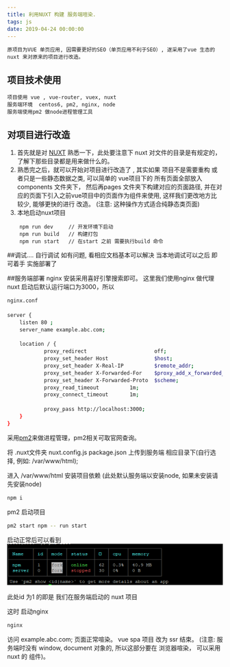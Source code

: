 ```yaml
---
title: 利用NUXT 构建 服务端喧染.
tags: js
date: 2019-04-24 00:00:00
---
```


	原项目为VUE 单页应用, 因需要更好的SEO（单页应用不利于SEO）, 遂采用了vue 生态的 nuxt 来对原来的项目进行改造。
## 项目技术使用 
	项目使用 vue , vue-router, vuex, nuxt
	服务端环境  centos6, pm2, nginx, node
	服务端使用pm2 做node进程管理工具

## 对项目进行改造

1. 首先就是对 [NUXT](https://zh.nuxtjs.org/) 熟悉一下，此处要注意下 nuxt 对文件的目录是有规定的，了解下那些目录都是用来做什么的。
2. 熟悉完之后，就可以开始对项目进行改造了 , 其实如果 项目不是需要重构 或者只是一些静态数据之类, 可以简单的 vue项目下的 所有页面全部放入components 文件夹下， 然后再pages 文件夹下构建对应的页面路径, 并在对应的页面下引入之前vue项目中的页面作为组件来使用, 这样我们更改地方比较少, 能够更快的进行 改造。
(注意: 这种操作方式适合纯静态类页面)
3. 本地启动nuxt项目

```base
	npm run dev  	// 开发环境下启动
	npm run build 	// 构建打包
	npm run start 	// 在start 之前 需要执行build 命令
```

##调试....
自行调试 如有问题, 看相应文档基本可以解决
当本地调试可以之后 即可着手 实施部署了

##服务端部署
nginx 安装采用喜好引擎搜索即可。
这里我们使用nginx 做代理
nuxt 启动后默认运行端口为3000，所以
```bash
nginx.conf

server {
	listen 80 ;	
	server_name example.abc.com;

	location / {
			proxy_redirect                      off;
			proxy_set_header Host               $host;
			proxy_set_header X-Real-IP          $remote_addr;
			proxy_set_header X-Forwarded-For    $proxy_add_x_forwarded_for;
			proxy_set_header X-Forwarded-Proto  $scheme;
			proxy_read_timeout          1m;
			proxy_connect_timeout       1m;

			proxy_pass http://localhost:3000;
	}
}
```

采用[pm2](https://pm2.io/doc/en/runtime/quick-start/)来做进程管理，pm2相关可取官网查询。

将 .nuxt文件夹 nuxt.config.js package.json 上传到服务端 相应目录下(自行选择, 例如: /var/www/html);

进入 /var/www/html 安装项目依赖 (此处默认服务端以安装node, 如果未安装请先安装node)
```bash
npm i
```

pm2 启动项目
```bash
pm2 start npm -- run start
```

启动正常后可以看到
![](/images/pm2.png)

此处id 为1 的即是 我们在服务端启动的 nuxt 项目

这时 启动nginx  
```bash
nginx
```
访问 example.abc.com; 页面正常喧染。 vue spa 项目 改为 ssr 结束。
(注意: 服务端时没有 window, document 对象的, 所以这部分要在 浏览器喧染， 可以采用nuxt 的 <no-srr/> 组件)。

